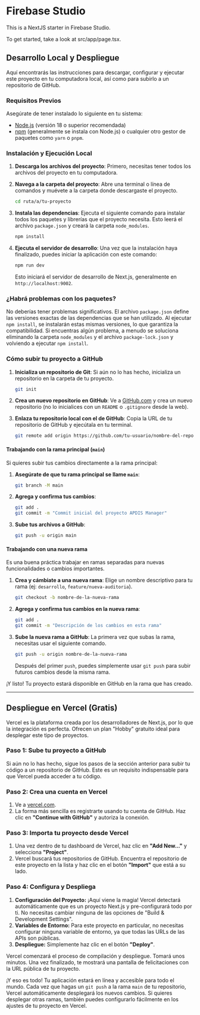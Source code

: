 # Firebase Studio

This is a NextJS starter in Firebase Studio.

To get started, take a look at src/app/page.tsx.

## Desarrollo Local y Despliegue

Aquí encontrarás las instrucciones para descargar, configurar y ejecutar este proyecto en tu computadora local, así como para subirlo a un repositorio de GitHub.

### Requisitos Previos

Asegúrate de tener instalado lo siguiente en tu sistema:
- [Node.js](https://nodejs.org/) (versión 18 o superior recomendada)
- [npm](https://www.npmjs.com/) (generalmente se instala con Node.js) o cualquier otro gestor de paquetes como `yarn` o `pnpm`.

### Instalación y Ejecución Local

1.  **Descarga los archivos del proyecto**: Primero, necesitas tener todos los archivos del proyecto en tu computadora.

2.  **Navega a la carpeta del proyecto**: Abre una terminal o línea de comandos y muévete a la carpeta donde descargaste el proyecto.
    ```bash
    cd ruta/a/tu-proyecto
    ```

3.  **Instala las dependencias**: Ejecuta el siguiente comando para instalar todos los paquetes y librerías que el proyecto necesita. Esto leerá el archivo `package.json` y creará la carpeta `node_modules`.
    ```bash
    npm install
    ```

4.  **Ejecuta el servidor de desarrollo**: Una vez que la instalación haya finalizado, puedes iniciar la aplicación con este comando:
    ```bash
    npm run dev
    ```
    Esto iniciará el servidor de desarrollo de Next.js, generalmente en `http://localhost:9002`.

### ¿Habrá problemas con los paquetes?

No deberías tener problemas significativos. El archivo `package.json` define las versiones exactas de las dependencias que se han utilizado. Al ejecutar `npm install`, se instalarán estas mismas versiones, lo que garantiza la compatibilidad. Si encuentras algún problema, a menudo se soluciona eliminando la carpeta `node_modules` y el archivo `package-lock.json` y volviendo a ejecutar `npm install`.

### Cómo subir tu proyecto a GitHub

1.  **Inicializa un repositorio de Git**: Si aún no lo has hecho, inicializa un repositorio en la carpeta de tu proyecto.
    ```bash
    git init
    ```

2.  **Crea un nuevo repositorio en GitHub**: Ve a [GitHub.com](https://github.com/new) y crea un nuevo repositorio (no lo inicialices con un `README` o `.gitignore` desde la web).

3.  **Enlaza tu repositorio local con el de GitHub**: Copia la URL de tu repositorio de GitHub y ejecútala en tu terminal.
    ```bash
    git remote add origin https://github.com/tu-usuario/nombre-del-repositorio.git
    ```

#### Trabajando con la rama principal (`main`)

Si quieres subir tus cambios directamente a la rama principal:

1.  **Asegúrate de que tu rama principal se llame `main`**:
    ```bash
    git branch -M main
    ```

2.  **Agrega y confirma tus cambios**:
    ```bash
    git add .
    git commit -m "Commit inicial del proyecto APDIS Manager"
    ```

3.  **Sube tus archivos a GitHub**:
    ```bash
    git push -u origin main
    ```

#### Trabajando con una nueva rama

Es una buena práctica trabajar en ramas separadas para nuevas funcionalidades o cambios importantes.

1.  **Crea y cámbiate a una nueva rama**: Elige un nombre descriptivo para tu rama (ej: `desarrollo`, `feature/nueva-auditoria`).
    ```bash
    git checkout -b nombre-de-la-nueva-rama
    ```

2.  **Agrega y confirma tus cambios en la nueva rama**:
    ```bash
    git add .
    git commit -m "Descripción de los cambios en esta rama"
    ```

3.  **Sube la nueva rama a GitHub**: La primera vez que subas la rama, necesitas usar el siguiente comando.
    ```bash
    git push -u origin nombre-de-la-nueva-rama
    ```
    Después del primer `push`, puedes simplemente usar `git push` para subir futuros cambios desde la misma rama.

¡Y listo! Tu proyecto estará disponible en GitHub en la rama que has creado.

---

## Despliegue en Vercel (Gratis)

Vercel es la plataforma creada por los desarrolladores de Next.js, por lo que la integración es perfecta. Ofrecen un plan "Hobby" gratuito ideal para desplegar este tipo de proyectos.

### Paso 1: Sube tu proyecto a GitHub

Si aún no lo has hecho, sigue los pasos de la sección anterior para subir tu código a un repositorio de GitHub. Este es un requisito indispensable para que Vercel pueda acceder a tu código.

### Paso 2: Crea una cuenta en Vercel

1.  Ve a [vercel.com](https://vercel.com/signup).
2.  La forma más sencilla es registrarte usando tu cuenta de GitHub. Haz clic en **"Continue with GitHub"** y autoriza la conexión.

### Paso 3: Importa tu proyecto desde Vercel

1.  Una vez dentro de tu dashboard de Vercel, haz clic en **"Add New..."** y selecciona **"Project"**.
2.  Vercel buscará tus repositorios de GitHub. Encuentra el repositorio de este proyecto en la lista y haz clic en el botón **"Import"** que está a su lado.

### Paso 4: Configura y Despliega

1.  **Configuración del Proyecto:** ¡Aquí viene la magia! Vercel detectará automáticamente que es un proyecto Next.js y pre-configurará todo por ti. No necesitas cambiar ninguna de las opciones de "Build & Development Settings".
2.  **Variables de Entorno:** Para este proyecto en particular, no necesitas configurar ninguna variable de entorno, ya que todas las URLs de las APIs son públicas.
3.  **Despliegue:** Simplemente haz clic en el botón **"Deploy"**.

Vercel comenzará el proceso de compilación y despliegue. Tomará unos minutos. Una vez finalizado, te mostrará una pantalla de felicitaciones con la URL pública de tu proyecto.

¡Y eso es todo! Tu aplicación estará en línea y accesible para todo el mundo. Cada vez que hagas un `git push` a la rama `main` de tu repositorio, Vercel automáticamente desplegará los nuevos cambios. Si quieres desplegar otras ramas, también puedes configurarlo fácilmente en los ajustes de tu proyecto en Vercel.
